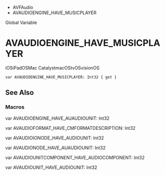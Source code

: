 

- AVFAudio
-  AVAUDIOENGINE_HAVE_MUSICPLAYER 

Global Variable

# AVAUDIOENGINE_HAVE_MUSICPLAYER

iOSiPadOSMac CatalystmacOStvOSvisionOS

``` source
var AVAUDIOENGINE_HAVE_MUSICPLAYER: Int32 { get }
```

## See Also

### Macros

var AVAUDIOENGINE_HAVE_AUAUDIOUNIT: Int32

var AVAUDIOFORMAT_HAVE_CMFORMATDESCRIPTION: Int32

var AVAUDIOIONODE_HAVE_AUDIOUNIT: Int32

var AVAUDIONODE_HAVE_AUAUDIOUNIT: Int32

var AVAUDIOUNITCOMPONENT_HAVE_AUDIOCOMPONENT: Int32

var AVAUDIOUNIT_HAVE_AUDIOUNIT: Int32

